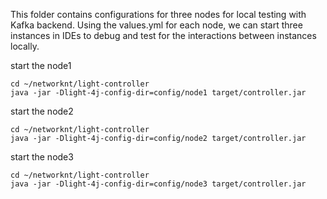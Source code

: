 This folder contains configurations for three nodes for local testing with Kafka backend. Using the values.yml for each node, we can start three instances in IDEs to debug and test for the interactions between instances locally.

start the node1

```
cd ~/networknt/light-controller
java -jar -Dlight-4j-config-dir=config/node1 target/controller.jar
```

start the node2

```
cd ~/networknt/light-controller
java -jar -Dlight-4j-config-dir=config/node2 target/controller.jar

```

start the node3

```
cd ~/networknt/light-controller
java -jar -Dlight-4j-config-dir=config/node3 target/controller.jar

```
